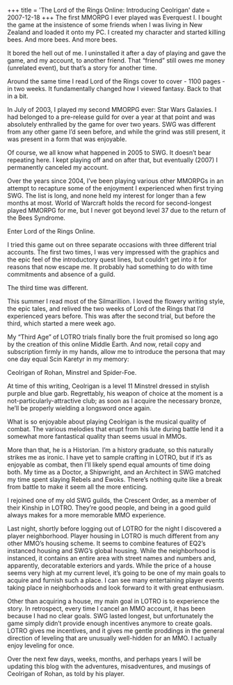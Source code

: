 +++
title = 'The Lord of the Rings Online: Introducing Ceolrigan'
date = 2007-12-18
+++
The first MMORPG I ever played was Everquest I. I bought the game at the insistence of some friends when I was living in New Zealand and loaded it onto my PC. I created my character and started killing bees. And more bees. And more bees.

It bored the hell out of me. I uninstalled it after a day of playing and gave the game, and my account, to another friend. That “friend” still owes me money (unrelated event), but that’s a story for another time.

Around the same time I read Lord of the Rings cover to cover - 1100 pages - in two weeks. It fundamentally changed how I viewed fantasy. Back to that in a bit.

In July of 2003, I played my second MMORPG ever: Star Wars Galaxies. I had belonged to a pre-release guild for over a year at that point and was absolutely enthralled by the game for over two years. SWG was different from any other game I’d seen before, and while the grind was still present, it was present in a form that was enjoyable.

Of course, we all know what happened in 2005 to SWG. It doesn’t bear repeating here. I kept playing off and on after that, but eventually (2007) I permanently canceled my account.

Over the years since 2004, I’ve been playing various other MMORPGs in an attempt to recapture some of the enjoyment I experienced when first trying SWG. The list is long, and none held my interest for longer than a few months at most. World of Warcraft holds the record for second-longest played MMORPG for me, but I never got beyond level 37 due to the return of the Bees Syndrome.

Enter Lord of the Rings Online.

I tried this game out on three separate occasions with three different trial accounts. The first two times, I was very impressed with the graphics and the epic feel of the introductory quest lines, but couldn’t get into it for reasons that now escape me. It probably had something to do with time commitments and absence of a guild.

The third time was different.

This summer I read most of the Silmarillion. I loved the flowery writing style, the epic tales, and relived the two weeks of Lord of the Rings that I’d experienced years before. This was after the second trial, but before the third, which started a mere week ago.

My “Third Age” of LOTRO trials finally bore the fruit promised so long ago by the creation of this online Middle Earth. And now, retail copy and subscription firmly in my hands, allow me to introduce the persona that may one day equal Scin Karetyr in my memory:

Ceolrigan of Rohan, Minstrel and Spider-Foe.

At time of this writing, Ceolrigan is a level 11 Minstrel dressed in stylish purple and blue garb. Regrettably, his weapon of choice at the moment is a not-particularly-attractive club; as soon as I acquire the necessary bronze, he’ll be properly wielding a longsword once again.

What is so enjoyable about playing Ceolrigan is the musical quality of combat. The various melodies that erupt from his lute during battle lend it a somewhat more fantastical quality than seems usual in MMOs.

More than that, he is a Historian. I’m a history graduate, so this naturally strikes me as ironic. I have yet to sample crafting in LOTRO, but if it’s as enjoyable as combat, then I’ll likely spend equal amounts of time doing both. My time as a Doctor, a Shipwright, and an Architect in SWG matched my time spent slaying Rebels and Ewoks. There’s nothing quite like a break from battle to make it seem all the more enticing.

I rejoined one of my old SWG guilds, the Crescent Order, as a member of their Kinship in LOTRO. They’re good people, and being in a good guild always makes for a more memorable MMO experience.

Last night, shortly before logging out of LOTRO for the night I discovered a player neighborhood. Player housing in LOTRO is much different from any other MMO’s housing scheme. It seems to combine features of EQ2’s instanced housing and SWG’s global housing. While the neighborhood is instanced, it contains an entire area with street names and numbers and, apparently, decoratable exteriors and yards. While the price of a house seems very high at my current level, it’s going to be one of my main goals to acquire and furnish such a place. I can see many entertaining player events taking place in neighborhoods and look forward to it with great enthusiasm.

Other than acquiring a house, my main goal in LOTRO is to experience the story. In retrospect, every time I cancel an MMO account, it has been because I had no clear goals. SWG lasted longest, but unfortunately the game simply didn’t provide enough incentives anymore to create goals. LOTRO gives me incentives, and it gives me gentle proddings in the general direction of leveling that are unusually well-hidden for an MMO. I actually enjoy leveling for once.

Over the next few days, weeks, months, and perhaps years I will be updating this blog with the adventures, misadventures, and musings of Ceolrigan of Rohan, as told by his player.